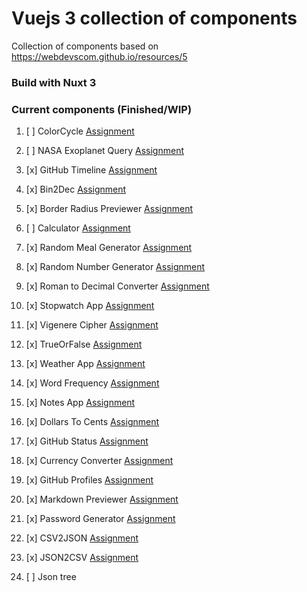 # Vuejs 3 collection of components

Collection of components based on https://webdevscom.github.io/resources/5

### Build with Nuxt 3

### Current components (Finished/WIP)

1. [ ] 
   ColorCycle [Assignment](https://github.com/florinpop17/app-ideas/blob/master/Projects/1-Beginner/Color-Cycle-App.md)

2. [ ] NASA Exoplanet
   Query [Assignment](https://github.com/florinpop17/app-ideas/blob/master/Projects/3-Advanced/NASA-Exoplanet-Query.md)

3. [x] GitHub
   Timeline [Assignment](https://github.com/florinpop17/app-ideas/blob/master/Projects/3-Advanced/GitHub-Timeline-App.md)

4. [x] Bin2Dec [Assignment](https://github.com/florinpop17/app-ideas/blob/master/Projects/1-Beginner/Bin2Dec-App.md)

5. [x] Border Radius
   Previewer [Assignment](https://github.com/florinpop17/app-ideas/blob/master/Projects/1-Beginner/Border-Radius-Previewer.md)

6. [ ] 
   Calculator [Assignment](https://github.com/florinpop17/app-ideas/blob/master/Projects/1-Beginner/Calculator-App.md)

7. [x] Random Meal
   Generator [Assignment](https://github.com/florinpop17/app-ideas/blob/master/Projects/1-Beginner/Random-Meal-Generator.md)

8. [x] Random Number
   Generator [Assignment](https://github.com/florinpop17/app-ideas/blob/master/Projects/1-Beginner/Random-Number-Generator.md)

9. [x] Roman to Decimal
   Converter [Assignment](https://github.com/florinpop17/app-ideas/blob/master/Projects/1-Beginner/Roman-to-Decimal-Converter.md)

10. [x] Stopwatch
    App [Assignment](https://github.com/florinpop17/app-ideas/blob/master/Projects/1-Beginner/Stopwatch-App.md)

11. [x] Vigenere
    Cipher [Assignment](https://github.com/florinpop17/app-ideas/blob/master/Projects/1-Beginner/Vigenere-Cipher.md)

12. [x] 
    TrueOrFalse [Assignment](https://github.com/florinpop17/app-ideas/blob/master/Projects/1-Beginner/True-or-False-App.md)

13. [x] Weather
    App [Assignment](https://github.com/florinpop17/app-ideas/blob/master/Projects/1-Beginner/Weather-App.md)

14. [x] Word
    Frequency [Assignment](https://github.com/florinpop17/app-ideas/blob/master/Projects/1-Beginner/Word-Frequency-App.md)

15. [x] Notes App [Assignment](https://github.com/florinpop17/app-ideas/blob/master/Projects/1-Beginner/Notes-App.md)

16. [x] Dollars To
    Cents [Assignment](https://github.com/florinpop17/app-ideas/blob/master/Projects/1-Beginner/Dollars-To-Cents-App.md)

17. [x] GitHub
    Status [Assignment](https://github.com/florinpop17/app-ideas/blob/master/Projects/1-Beginner/GitHub-Status-App.md)

18. [x] Currency
    Converter [Assignment](https://github.com/florinpop17/app-ideas/blob/master/Projects/2-Intermediate/Currency-Converter.md)

19. [x] GitHub
    Profiles [Assignment](https://github.com/florinpop17/app-ideas/blob/master/Projects/2-Intermediate/GitHub-Profiles.md)

20. [x] Markdown
    Previewer [Assignment](https://github.com/florinpop17/app-ideas/blob/master/Projects/2-Intermediate/Markdown-Previewer.md)

21. [x] Password
    Generator [Assignment](https://github.com/florinpop17/app-ideas/blob/master/Projects/2-Intermediate/Password-Generator.md)

22. [x] CSV2JSON [Assignment](https://github.com/florinpop17/app-ideas/blob/master/Projects/1-Beginner/CSV2JSON-App.md)

23. [x] JSON2CSV [Assignment](https://github.com/florinpop17/app-ideas/blob/master/Projects/1-Beginner/JSON2CSV-App.md)

24. [ ] Json tree